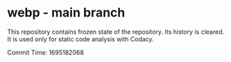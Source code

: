 # webp - main branch

This repository contains frozen state of the repository.
Its history is cleared. It is used only for static code
analysis with Codacy.

Commit Time: 1695182068